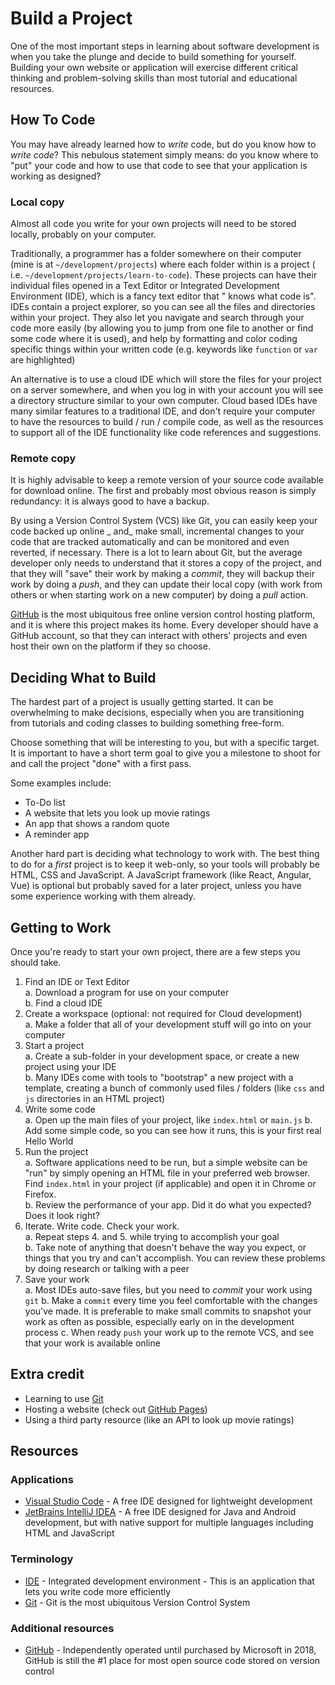# Build a Project

One of the most important steps in learning about software development is when you take the plunge
and decide to build something for yourself. Building your own website or application will exercise
different critical thinking and problem-solving skills than most tutorial and educational resources.

## How To Code

You may have already learned how to _write_ code, but do you know how to _write code_? This nebulous
statement simply means: do you know where to "put" your code and how to use that code to see that
your application is working as designed?

### Local copy

Almost all code you write for your own projects will need to be stored locally, probably on your
computer.

Traditionally, a programmer has a folder somewhere on their computer (mine is
at `~/development/projects`) where each folder within is a project (
i.e. `~/development/projects/learn-to-code`). These projects can have their individual files opened
in a Text Editor or Integrated Development Environment (IDE), which is a fancy text editor that "
knows what code is". IDEs contain a project explorer, so you can see all the files and directories
within your project. They also let you navigate and search through your code more easily (by
allowing you to jump from one file to another or find some code where it is used), and help by
formatting and color coding specific things within your written code (e.g. keywords like `function`
or `var` are highlighted)

An alternative is to use a cloud IDE which will store the files for your project on a server
somewhere, and when you log in with your account you will see a directory structure similar to your
own computer. Cloud based IDEs have many similar features to a traditional IDE, and don't require
your computer to have the resources to build / run / compile code, as well as the resources to
support all of the IDE functionality like code references and suggestions.

### Remote copy

It is highly advisable to keep a remote version of your source code available for download online.
The first and probably most obvious reason is simply redundancy: it is always good to have a backup.

By using a Version Control System (VCS) like Git, you can easily keep your code backed up online _
and_ make small, incremental changes to your code that are tracked automatically and can be
monitored and even reverted, if necessary. There is a lot to learn about Git, but the average
developer only needs to understand that it stores a copy of the project, and that they will "save"
their work by making a *commit*, they will backup their work by doing a *push*, and they can update
their local copy (with work from others or when starting work on a new computer) by doing a *pull*
action.

[GitHub](https://www.github.com) is the most ubiquitous free online version control hosting
platform, and it is where this project makes its home. Every developer should have a GitHub account,
so that they can interact with others' projects and even host their own on the platform if they so
choose.

## Deciding What to Build

The hardest part of a project is usually getting started. It can be overwhelming to make decisions,
especially when you are transitioning from tutorials and coding classes to building something
free-form.

Choose something that will be interesting to you, but with a specific target. It is important to
have a short term goal to give you a milestone to shoot for and call the project "done" with a first
pass.

Some examples include:

* To-Do list
* A website that lets you look up movie ratings
* An app that shows a random quote
* A reminder app

Another hard part is deciding what technology to work with. The best thing to do for a *first*
project is to keep it web-only, so your tools will probably be HTML, CSS and JavaScript. A
JavaScript framework (like React, Angular, Vue) is optional but probably saved for a later project,
unless you have some experience working with them already.

## Getting to Work

Once you're ready to start your own project, there are a few steps you should take.

1. Find an IDE or Text Editor  
   a. Download a program for use on your computer  
   b. Find a cloud IDE
2. Create a workspace (optional: not required for Cloud development)    
   a. Make a folder that all of your development stuff will go into on your computer
3. Start a project  
   a. Create a sub-folder in your development space, or create a new project using your IDE  
   b. Many IDEs come with tools to "bootstrap" a new project with a template, creating a bunch of
   commonly used files / folders (like `css` and `js` directories in an HTML project)
4. Write some code  
   a. Open up the main files of your project, like `index.html` or `main.js`
   b. Add some simple code, so you can see how it runs, this is your first real Hello World
5. Run the project  
   a. Software applications need to be run, but a simple website can be "run" by simply opening an
   HTML file in your preferred web browser. Find `index.html` in your project (if applicable) and
   open it in Chrome or Firefox.  
   b. Review the performance of your app. Did it do what you expected? Does it look right?
6. Iterate. Write code. Check your work.  
   a. Repeat steps 4. and 5. while trying to accomplish your goal  
   b. Take note of anything that doesn't behave the way you expect, or things that you try and can't
   accomplish. You can review these problems by doing research or talking with a peer
7. Save your work  
   a. Most IDEs auto-save files, but you need to *commit* your work using `git`
   b. Make a `commit` every time you feel comfortable with the changes you've made. It is preferable
   to make small commits to snapshot your work as often as possible, especially early on in the
   development process c. When ready `push` your work up to the remote VCS, and see that your work
   is available online

## Extra credit

* Learning to use [Git](https://git-scm.com/)
* Hosting a website (check out [GitHub Pages](https://pages.github.com/))
* Using a third party resource (like an API to look up movie ratings)

## Resources

### Applications

* [Visual Studio Code](https://code.visualstudio.com/download) - A free IDE designed for lightweight
  development
* [JetBrains IntelliJ IDEA](https://www.jetbrains.com/idea/download/) - A free IDE designed for Java
  and Android development, but with native support for multiple languages including HTML and
  JavaScript

### Terminology

* [IDE](https://en.wikipedia.org/wiki/Integrated_development_environment) - Integrated development
  environment - This is an application that lets you write code more efficiently
* [Git](https://git-scm.com/) - Git is the most ubiquitous Version Control System

### Additional resources

* [GitHub](https://github.com/) - Independently operated until purchased by Microsoft in 2018,
  GitHub is still the #1 place for most open source code stored on version control
